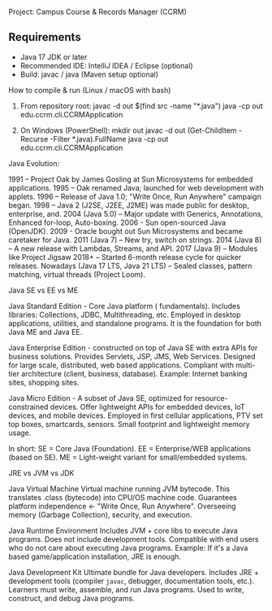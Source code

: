 Project: Campus Course & Records Manager (CCRM)

Requirements
------------
- Java 17 JDK or later
- Recommended IDE: IntelliJ IDEA / Eclipse (optional)
- Build: javac / java (Maven setup optional)

How to compile & run (Linux / macOS with bash)
1. From repository root:
   javac -d out $(find src -name "*.java")
   java -cp out edu.ccrm.cli.CCRMApplication

2. On Windows (PowerShell):
   mkdir out
   javac -d out (Get-ChildItem -Recurse -Filter *.java).FullName
   java -cp out edu.ccrm.cli.CCRMApplication

Java Evolution:

1991 – Project Oak by James Gosling at Sun Microsystems for embedded applications.
1995 – Oak renamed Java; launched for web development with applets.
1996 – Release of Java 1.0; "Write Once, Run Anywhere" campaign began.
1998 – Java 2 (J2SE, J2EE, J2ME) was made public for desktop, enterprise, and.
2004 (Java 5.0) – Major update with Generics, Annotations, Enhanced for-loop, Auto-boxing.
2006 - Sun open-sourced Java (OpenJDK).
2009 - Oracle bought out Sun Microsystems and became caretaker for Java.
2011 (Java 7) – New try, switch on strings.
2014 (Java 8) – A new release with Lambdas, Streams, and API.
2017 (Java 9) – Modules like Project Jigsaw
2018+ – Started 6-month release cycle for quicker releases.
Nowadays (Java 17 LTS, Java 21 LTS) – Sealed classes, pattern matching, virtual threads (Project Loom).

Java SE vs EE vs ME

Java Standard Edition - 
Core Java platform ( fundamentals).
Includes libraries: Collections, JDBC, Multithreading, etc.
Employed in desktop applications, utilities, and standalone programs.
It is the foundation for both Java ME and Java EE.

Java Enterprise Edition - 
constructed on top of Java SE with extra APIs for business solutions.
Provides Servlets, JSP, JMS, Web Services.
Designed for large scale, distributed, web based applications.
Compliant with multi-tier architecture (client, business, database).
Example: Internet banking sites, shopping sites.

Java Micro Edition - 
A subset of Java SE, optimized for resource-constrained devices.
Offer lightweight APIs for embedded devices, IoT devices, and mobile devices.
Employed in first cellular applications, PTV set top boxes, smartcards, sensors.
Small footprint and lightweight memory usage.

In short:
SE = Core Java (Foundation).
EE = Enterprise/WEB applications (based on SE). 
ME = Light-weight variant for small/embedded systems. 

JRE vs JVM vs JDK

Java Virtual Machine
Virtual machine running JVM bytecode.
This translates .class (bytecode) into CPU/OS machine code.
Guarantees platform independence ← "Write Once, Run Anywhere".
Overseeing memory (Garbage Collection), security, and execution.

Java Runtime Environment
Includes JVM + core libs to execute Java programs.
Does not include development tools.
Compatible with end users who do not care about executing Java programs.
Example: If it's a Java based game/application installation, JRE is enough.

Java Development Kit
Ultimate bundle for Java developers.
Includes JRE + development tools (compiler `javac`, debugger, documentation tools, etc.). Learners must write, assemble, and run Java programs. Used to write, construct, and debug Java programs.
